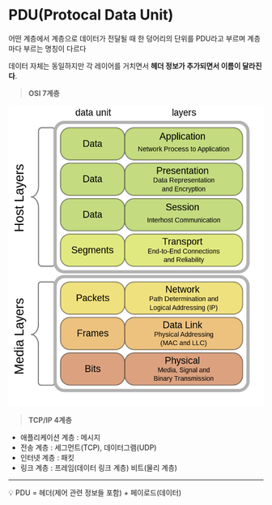 #  PDU(Protocal Data Unit)

어떤 계층에서 계층으로 데이터가 전달될 때 한 덩어리의 단위를 PDU라고 부르며 계층마다 부르는 명칭이 다르다

데이터 자체는 동일하지만 각 레이어를 거치면서 **헤더 정보가 추가되면서 이름이 달라진다**.

>**OSI 7계층**

![2.2.5 PDU](image/2.2.5.PDU.png)

> **TCP/IP 4계층**
> 
- 애플리케이션 계층 : 메시지
- 전송 계층 : 세그먼트(TCP), 데이터그램(UDP)
- 인터넷 계층 : 패킷
- 링크 계층 : 프레임(데이터 링크 계층) 비트(물리 계층)

<hr>
<aside>
💡 PDU =  헤더(제어 관련 정보들 포함) + 페이로드(데이터)

</aside>
